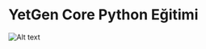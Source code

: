 # YetGen Core Python Eğitimi
<img src="/Users/umutyilmaz/Downloads/WhatsApp Image 2023-01-31 at 5.26.52 PM.jpeg" alt="Alt text" title="Optional title">